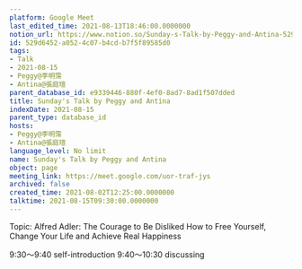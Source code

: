```yaml
---
platform: Google Meet
last_edited_time: 2021-08-13T18:46:00.0000000
notion_url: https://www.notion.so/Sunday-s-Talk-by-Peggy-and-Antina-529d6452a0524c07b4cdb7f5f89585d0
id: 529d6452-a052-4c07-b4cd-b7f5f89585d0
tags:
- Talk
- 2021-08-15
- Peggy@李明霈
- Antina@張庭瑄
parent_database_id: e9339446-880f-4ef0-8ad7-8ad1f507dded
title: Sunday's Talk by Peggy and Antina
indexDate: 2021-08-15
parent_type: database_id
hosts:
- Peggy@李明霈
- Antina@張庭瑄
language_level: No limit
name: Sunday's Talk by Peggy and Antina
object: page
meeting_link: https://meet.google.com/uor-traf-jys
archived: false
created_time: 2021-08-02T12:25:00.0000000
talktime: 2021-08-15T09:30:00.0000000
---
```


Topic: Alfred Adler: The Courage to Be Disliked
How to Free Yourself, Change Your Life and Achieve Real Happiness

9:30～9:40 self-introduction
9:40～10:30 discussing


